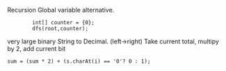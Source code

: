 Recursion Global variable alternative.

            int[] counter = {0};
            dfs(root,counter);



very large binary String to Decimal. (left->right)
Take current total, multipy by 2, add current bit

    sum = (sum * 2) + (s.charAt(i) == '0'? 0 : 1);